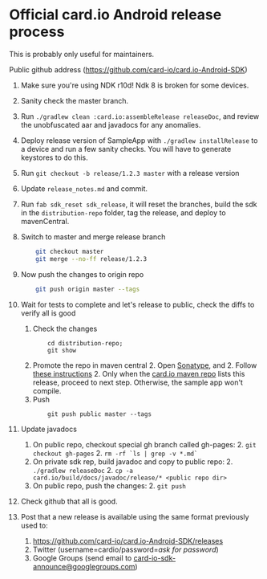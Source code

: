 # Official card.io Android release process 

This is probably only useful for maintainers.

Public github address (https://github.com/card-io/card.io-Android-SDK)

1. Make sure you're using NDK r10d!  Ndk 8 is broken for some devices.  

1. Sanity check the master branch.  

1. Run `./gradlew clean :card.io:assembleRelease releaseDoc`, and review the unobfuscated aar and javadocs for any anomalies.
 
1. Deploy release version of SampleApp with `./gradlew installRelease` to a device and run a few sanity checks.  You will have to generate keystores to do this.

1. Run `git checkout -b release/1.2.3 master` with a release version

1. Update `release_notes.md` and commit.

1. Run `fab sdk_reset sdk_release`, it will reset the branches, build the sdk in the `distribution-repo` folder, tag the release, and deploy to mavenCentral.

1. Switch to master and merge release branch
	```bash
	    git checkout master
	    git merge --no-ff release/1.2.3
	```

1. Now push the changes to origin repo
	```bash
	    git push origin master --tags
	```

1. Wait for tests to complete and let's release to public, check the diffs to verify all is good
	1. Check the changes
		```
		    cd distribution-repo;
		    git show
		```
	2. Promote the repo in maven central
	    2. Open [Sonatype](https://oss.sonatype.org/), and
	    2. Follow [these instructions](http://central.sonatype.org/pages/releasing-the-deployment.html)
	    2. Only when the [card.io maven repo](https://repo1.maven.org/maven2/io/card/android-sdk/) lists this release, proceed to next step.  Otherwise, the sample app won't compile. 
	3. Push
		```
		    git push public master --tags
		```

1. Update javadocs
	1. On public repo, checkout special gh branch called gh-pages:
		2. `git checkout gh-pages`
		2. ``` rm -rf `ls | grep -v *.md` ```
	1. On private sdk rep, build javadoc and copy to public repo:
		2. `./gradlew releaseDoc`
		2. `cp -a card.io/build/docs/javadoc/release/* <public repo dir>`
	1. On public repo, push the changes:
		2. `git push` 

1. Check github that all is good.

1. Post that a new release is available using the same format previously used to:
	1. https://github.com/card-io/card.io-Android-SDK/releases
	2. Twitter (username=cardio/password=_ask for password_)
	3. Google Groups (send email to card-io-sdk-announce@googlegroups.com) 

